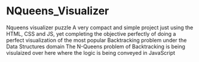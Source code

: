 # NQueens_Visualizer
Nqueens visualizer puzzle
A very compact and simple project just using the HTML, CSS and JS, yet completing the objective perfectly of doing a perfect visualization of the most popular Backtracking problem under the Data Structures domain
The N-Queens problem of Backtracking is being visulaized over here where the logic is being conveyed in JavaScript

